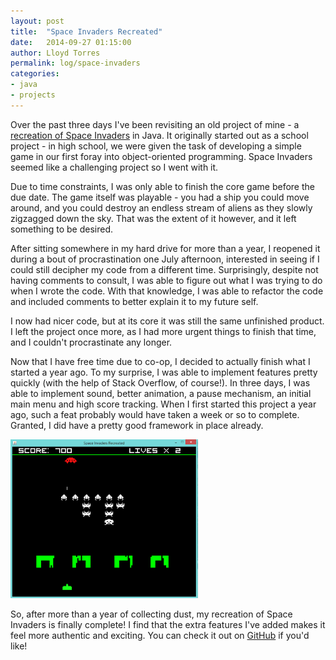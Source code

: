 ```yaml
---
layout: post
title:  "Space Invaders Recreated"
date:   2014-09-27 01:15:00
author: Lloyd Torres
permalink: log/space-invaders
categories:
- java
- projects
---
```


Over the past three days I've been revisiting an old project of mine - a 
[recreation of Space Invaders](https://github.com/lloydtorres/space-invaders-recreated) in Java. It originally started out as a 
school project - in high school, we were given the task of developing a simple game in our first foray into object-oriented 
programming. Space Invaders seemed like a challenging project so I went with it.

Due to time constraints, I was only able to finish the core game before the due date. The game itself was playable - you had a 
ship you could move around, and you could destroy an endless stream of aliens as they slowly zigzagged down the sky. That was the 
extent of it however, and it left something to be desired.

After sitting somewhere in my hard drive for more than a year, I reopened it during a bout of procrastination one July afternoon, 
interested in seeing if I could still decipher my code from a different time. Surprisingly, despite not having comments to 
consult, I was able to figure out what I was trying to do when I wrote the code. With that knowledge, I was able to refactor the 
code and included comments to better explain it to my future self.

I now had nicer code, but at its core it was still the same unfinished product. I left the project once more, as I had more 
urgent things to finish that time, and I couldn't procrastinate any longer.

Now that I have free time due to co-op, I decided to actually finish what I started a year ago. To my surprise, I was able to 
implement features pretty quickly (with the help of Stack Overflow, of course!). In three days, I was able to implement sound, 
better animation, a pause mechanism, an initial main menu and high score tracking. When I first started this project a year ago, 
such a feat probably would have taken a week or so to complete. Granted, I did have a pretty good framework in place already.

<img src="/images/projects/spaceinvaders/spaceinvaders.png" width="300px" title="Space Invaders Recreated" alt="Space Invaders Recreated"/>

So, after more than a year of collecting dust, my recreation of Space Invaders is finally complete! I find that the extra features 
I've added makes it feel more authentic and exciting. You can check it out on [GitHub](https://github.com/lloydtorres/space-invaders-recreated)
if you'd like!